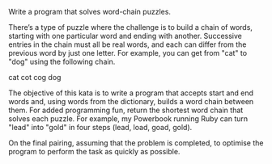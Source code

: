 Write a program that solves word-chain puzzles.

There’s a type of puzzle where the challenge is to build a chain of words, starting with one particular word and ending with another. Successive entries in the chain must all be real words, and each can differ from the previous word by just one letter. For example, you can get from "cat" to "dog" using the following chain.

cat
cot
cog
dog

The objective of this kata is to write a program that accepts start and end words and, using words from the dictionary, builds a word chain between them. For added programming fun, return the shortest word chain that solves each puzzle. For example, my Powerbook running Ruby can turn "lead" into "gold" in four steps (lead, load, goad, gold).

On the final pairing, assuming that the problem is completed, to optimise the program to perform the task as quickly as possible. 
